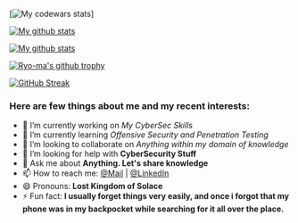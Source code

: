 <!-- ## <img src="https://d33wubrfki0l68.cloudfront.net/61153907292ee2eadefde6627bebef410ef3339e/ff66e/assets/profile.jpg" width="120px" height="auto" /> -->

[![My codewars stats](https://www.codewars.com/users/HeartBeat1608/badges/large)]

[![My github stats](https://github-readme-stats.vercel.app/api?username=HeartBeat1608&show_icons=true&theme=nord&include_all_commits=true)](https://github.com/anuraghazra/github-readme-stats)

[![My github stats](https://github-readme-stats.vercel.app/api?username=HeartBeat1608&show_icons=true&theme=nord&include_all_commits=false&hide=stars,prs,issues,contribs&hide_rank=true&hide_title=true)](https://github.com/anuraghazra/github-readme-stats)

[![Ryo-ma's github trophy](https://github-profile-trophy.vercel.app/?username=HeartBeat1608&row=1&theme=nord)](https://github.com/ryo-ma/github-profile-trophy)

[![GitHub Streak](https://github-readme-streak-stats.herokuapp.com?user=HeartBeat1608&theme=nord)](https://git.io/streak-stats) 

### Here are few things about me and my recent interests:

- 🔭 I’m currently working on *My CyberSec Skills*
- 🌱 I’m currently learning *Offensive Security and Penetration Testing*
- 👯 I’m looking to collaborate on *Anything within my domain of knowledge*
- 🤔 I’m looking for help with **CyberSecurity Stuff**
- 💬 Ask me about **Anything. Let's share knowledge**
- 📫 How to reach me: [@Mail](mailto:durgeshp1608@gmail.com) | [@LinkedIn](https://www.linkedin.com/in/durgesh-pandey-347091163/)
- 😄 Pronouns: **Lost Kingdom of Solace**
- ⚡ Fun fact: **I usually forget things very easily, and once i forgot that my phone was in my backpocket while searching for it all over the place.**
